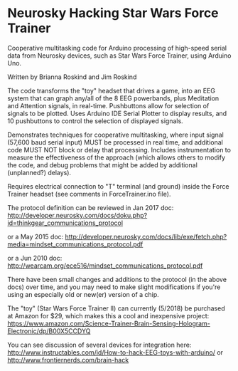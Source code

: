 # Neurosky Hacking Star Wars Force Trainer
Cooperative multitasking code for Arduino processing of
high-speed serial data from Neurosky devices, such
as Star Wars Force Trainer, using Arduino Uno.

Written by Brianna Roskind and Jim Roskind

The code transforms the "toy" headset that drives a game,
into an EEG system that can graph any/all of the 8 EEG 
powerbands, plus Meditation and Attention signals, in 
real-time. Pushbuttons allow for selection of signals to 
be plotted.  Uses Arduino IDE Serial Plotter to display 
results, and 10 pushbuttons to control the selection of 
displayed signals.

Demonstrates techniques for cooperative multitasking,
where input signal (57,600 baud serial input) MUST be
processed in real time, and additional code MUST NOT
block or delay that processing. Includes instrumentation
to measure the effectiveness of the approach (which
allows others to modify the code, and debug problems
that might be added by additional (unplanned?) delays).

Requires electrical connection to "T" terminal (and
ground) inside the Force Trainer headset (see comments
in ForceTrainer.ino file).

The protocol definition can be reviewed in Jan 2017 doc:
http://developer.neurosky.com/docs/doku.php?id=thinkgear_communications_protocol

or a May 2015 doc:
http://developer.neurosky.com/docs/lib/exe/fetch.php?media=mindset_communications_protocol.pdf

or a Jun 2010 doc:
http://wearcam.org/ece516/mindset_communications_protocol.pdf

There have been small changes and additions to the 
protocol (in the above docs) over time, and you may 
need to make slight modifications if you're using an 
especially old or new(er) version of a chip.

The "toy" (Star Wars Force Trainer II) can currently (5/2018) be 
purchased at Amazon for $29, which makes this a cool and 
inexpensive project: https://www.amazon.com/Science-Trainer-Brain-Sensing-Hologram-Electronic/dp/B00X5CCDYQ


You can see discussion of several devices for integration here:
http://www.instructables.com/id/How-to-hack-EEG-toys-with-arduino/ or 
http://www.frontiernerds.com/brain-hack


